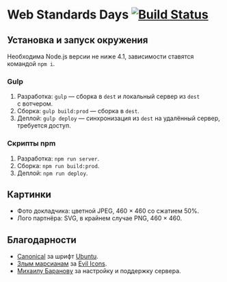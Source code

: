 # Web Standards Days [![Build Status](https://travis-ci.org/web-standards-ru/web-standards-days.svg?branch=master)](https://travis-ci.org/web-standards-ru/web-standards-days)

## Установка и запуск окружения

Необходима Node.js версии не ниже 4.1, зависимости ставятся командой `npm i`.

### Gulp

1. Разработка: `gulp` — сборка в `dest` и локальный сервер из `dest` с вотчером.
2. Сборка: `gulp build:prod` — сборка в `dest`.
3. Деплой: `gulp deploy` — синхронизация из `dest` на удалённый сервер, требуется доступ.

### Скрипты npm

1. Разработка: `npm run server`.
2. Сборка: `npm run build:prod`.
3. Деплой: `npm run deploy`.

## Картинки

- Фото докладчика: цветной JPEG, 460 × 460 со сжатием 50%.
- Лого партнёра: SVG, в крайнем случае PNG, 460 × 460.

## Благодарности

- [Canonical](http://www.canonical.com/) за шрифт [Ubuntu](http://font.ubuntu.com/).
- [Злым марсианам](https://evilmartians.com/) за [Evil Icons](http://evil-icons.io/).
- [Михаилу Баранову](http://designnotfound.ru/) за настройку и поддержку сервера.
